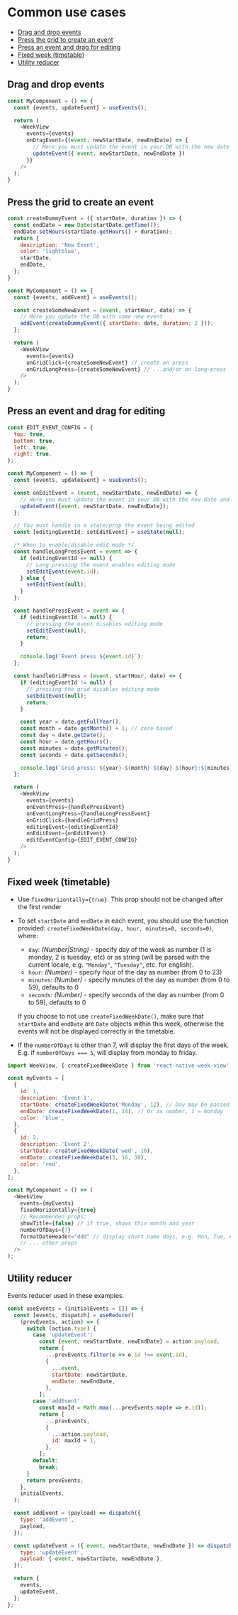 # Common use cases

- [Drag and drop events](#drag-and-drop-events)
- [Press the grid to create an event](#press-the-grid-to-create-an-event)
- [Press an event and drag for editing](#press-an-event-and-drag-for-editing)
- [Fixed week (timetable)](#fixed-week-timetable)
- [Utility reducer](#utility-reducer)

## Drag and drop events

```js
const MyComponent = () => {
  const {events, updateEvent} = useEvents();

  return (
    <WeekView
      events={events}
      onDragEvent={(event, newStartDate, newEndDate) => {
        // Here you must update the event in your DB with the new date and time
        updateEvent({ event, newStartDate, newEndDate })
      }}
    />
  );
}
```


## Press the grid to create an event

```js
const createDummyEvent = ({ startDate, duration }) => {
  const endDate = new Date(startDate.getTime());
  endDate.setHours(startDate.getHours() + duration);
  return {
    description: 'New Event',
    color: 'lightblue',
    startDate,
    endDate,
  };
}

const MyComponent = () => {
  const {events, addEvent} = useEvents();

  const createSomeNewEvent = (event, startHour, date) => {
    // Here you update the DB with some new event
    addEvent(createDummyEvent({ startDate: date, duration: 2 }));
  };

  return (
    <WeekView
      events={events}
      onGridClick={createSomeNewEvent} // create on press
      onGridLongPress={createSomeNewEvent} // ...and/or on long-press
    />
  );
}
```


## Press an event and drag for editing

```js
const EDIT_EVENT_CONFIG = {
  top: true,
  bottom: true,
  left: true,
  right: true,
};

const MyComponent = () => {
  const {events, updateEvent} = useEvents();

  const onEditEvent = (event, newStartDate, newEndDate) => {
    // Here you must update the event in your DB with the new date and time
    updateEvent({event, newStartDate, newEndDate});
  };

  // You must handle in a state/prop the event being edited
  const [editingEventId, setEditEvent] = useState(null);

  /* When to enable/disable edit mode */
  const handleLongPressEvent = event => {
    if (editingEventId == null) {
      // Long pressing the event enables editing mode
      setEditEvent(event.id);
    } else {
      setEditEvent(null);
    }
  };

  const handlePressEvent = event => {
    if (editingEventId != null) {
      // pressing the event disables editing mode
      setEditEvent(null);
      return;
    }

    console.log(`Event press ${event.id}`);
  };

  const handleGridPress = (event, startHour, date) => {
    if (editingEventId != null) {
      // pressing the grid disables editing mode
      setEditEvent(null);
      return;
    }

    const year = date.getFullYear();
    const month = date.getMonth() + 1; // zero-based
    const day = date.getDate();
    const hour = date.getHours();
    const minutes = date.getMinutes();
    const seconds = date.getSeconds();

    console.log(`Grid press: ${year}-${month}-${day} ${hour}:${minutes}:${seconds}`);
  };

  return (
    <WeekView
      events={events}
      onEventPress={handlePressEvent}
      onEventLongPress={handleLongPressEvent}
      onGridClick={handleGridPress}
      editingEvent={editingEventId}
      onEditEvent={onEditEvent}
      editEventConfig={EDIT_EVENT_CONFIG}
    />
  );
}
```


## Fixed week (timetable)


* Use `fixedHorizontally={true}`. This prop should not be changed after the first render

* To set `startDate` and `endDate` in each event, you should use the function provided: `createFixedWeekDate(day, hour, minutes=0, seconds=0)`, where:
  * `day`: _(Number|String)_ - specify day of the week as number (1 is monday, 2 is tuesday, etc) or as string (will be parsed with the current locale, e.g. `"Monday"`, `"Tuesday"`, etc. for english).
  * `hour`: _(Number)_ - specify hour of the day as number (from 0 to 23)
  * `minutes`: _(Number)_ - specify minutes of the day as number (from 0 to 59), defaults to 0
  * `seconds`: _(Number)_ - specify seconds of the day as number (from 0 to 59), defaults to 0

  If you choose to not use `createFixedWeekDate()`, make sure that `startDate` and `endDate` are `Date` objects within this week, otherwise the events will not be displayed correctly in the timetable.


* If the `numberOfDays` is other than 7, will display the first days of the week. E.g. if `numberOfDays === 5`, will display from monday to friday.


```js
import WeekView, { createFixedWeekDate } from 'react-native-week-view';

const myEvents = [
  {
    id: 1,
    description: 'Event 1',
    startDate: createFixedWeekDate('Monday', 12), // Day may be passed as string
    endDate: createFixedWeekDate(1, 14), // Or as number, 1 = monday
    color: 'blue',
  },
  {
    id: 2,
    description: 'Event 2',
    startDate: createFixedWeekDate('wed', 16),
    endDate: createFixedWeekDate(3, 16, 30),
    color: 'red',
  },
];

const MyComponent = () => (
  <WeekView
    events={myEvents}
    fixedHorizontally={true}
    // Recommended props:
    showTitle={false} // if true, shows this month and year
    numberOfDays={7}
    formatDateHeader="ddd" // display short name days, e.g. Mon, Tue, etc
    // ... other props
  />
);
```


## Utility reducer

Events reducer used in these examples.

```js
const useEvents = (initialEvents = []) => {
  const [events, dispatch] = useReducer(
    (prevEvents, action) => {
      switch (action.type) {
        case 'updateEvent':
          const {event, newStartDate, newEndDate} = action.payload;
          return [
            ...prevEvents.filter(e => e.id !== event.id),
            {
              ...event,
              startDate: newStartDate,
              endDate: newEndDate,
            },
          ];
        case 'addEvent':
          const maxId = Math.max(...prevEvents.map(e => e.id));
          return [
            ...prevEvents,
            {
              ...action.payload,
              id: maxId + 1,
            },
          ];
        default:
          break;
      }
      return prevEvents;
    },
    initialEvents,
  );

  const addEvent = (payload) => dispatch({
    type: 'addEvent',
    payload,
  });

  const updateEvent = ({ event, newStartDate, newEndDate }) => dispatch({
    type: 'updateEvent',
    payload: { event, newStartDate, newEndDate },
  });

  return {
    events,
    updateEvent,
  };
};
```